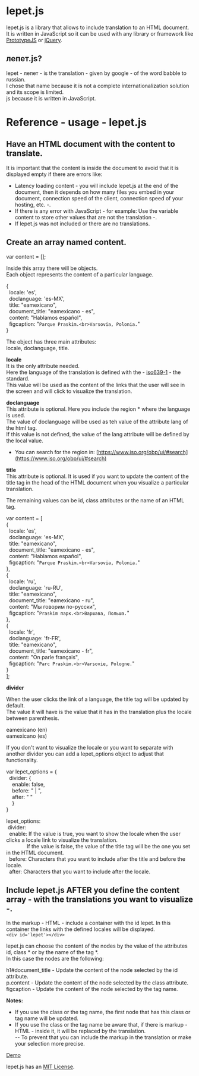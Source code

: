 lepet.js
========

lepet.js is a library that allows to include translation to an HTML document.  
It is written in JavaScript so it can be used with any library or framework like [PrototypeJS](http://prototypejs.org/) or [jQuery](http://www.jquery.com).

лепет.js?
-----------
lepet - лепет - is the translation - given by google - of the word babble to russian.    
I chose that name because it is not a complete internationalization solution and its scope is limited.     
js because it is written in JavaScript.   


Reference - usage - lepet.js   
=============================   

Have an HTML document with the content to translate.   
----------------------------------------------------   

It is important that the content is inside the document to avoid that it is displayed empty if there are errors like:    
- Latency loading content - you will include lepet.js at the end of the document, then it depends on how many files you embed in your document, connection speed of the client, connection speed of your hosting, etc. -.    
- If there is any error with JavaScript - for example: Use the variable content to store other values that are not the translation -.    
- If lepet.js was not included or there are no translations.    

   
Create an array named content.   
---------------------------------

var content = [];   

Inside this array there will be objects.    
Each object represents the content of a particular language.    
   
{   
&nbsp;&nbsp;locale: 'es',   
&nbsp;&nbsp;doclanguage: 'es-MX',   
&nbsp;&nbsp;title: "eamexicano",   
&nbsp;&nbsp;document_title: "eamexicano - es",   
&nbsp;&nbsp;content: "Hablamos español",   
&nbsp;&nbsp;figcaption: "`Parque Praskim.<br>Varsovia, Polonia.`"   
}   
   
The object has three main attributes:      
locale, doclanguage, title.   
   
**locale**   
It is the only attribute needed.    
Here the language of the translation is defined with the - [iso639-1](http://www.loc.gov/standards/iso639-2/php/code_list.php) - the standard.    
This value will be used as the content of the links that the user will see in the screen and will click to visualize the translation.    
   
**doclanguage**   
This attribute is optional.
Here you include the region * where the language is used.   
The value of doclanguage will be used as teh value of the attribute lang of the html tag.   
If this value is not defined, the value of the lang attribute will be defined by the local value.   
* You can search for the region in: [https://www.iso.org/obp/ui/#search](https://www.iso.org/obp/ui/#search)    
   
**title**   
This attribute is optional.
It is used if you want to update the content of the title tag in the head of the HTML document when you visualize a particular translation.
   
The remaining values can be id, class attributes or the name of an HTML tag.   


var content = [   
  {   
&nbsp;&nbsp;locale: 'es',   
&nbsp;&nbsp;doclanguage: 'es-MX',   
&nbsp;&nbsp;title: "eamexicano",   
&nbsp;&nbsp;document_title: "eamexicano - es",   
&nbsp;&nbsp;content: "Hablamos español",   
&nbsp;&nbsp;figcaption: "`Parque Praskim.<br>Varsovia, Polonia.`"   
   },   
  {   
&nbsp;&nbsp;locale: 'ru',   
&nbsp;&nbsp;doclanguage: 'ru-RU',   
&nbsp;&nbsp;title: "eamexicano",   
&nbsp;&nbsp;document_title: "eamexicano - ru",   
&nbsp;&nbsp;content: "Мы говорим по-русски",   
&nbsp;&nbsp;figcaption: "`Praskim парк.<br>Варшава, Польша.`"   
  },   
  {   
&nbsp;&nbsp;locale: 'fr',   
&nbsp;&nbsp;doclanguage: 'fr-FR',   
&nbsp;&nbsp;title: "eamexicano",   
&nbsp;&nbsp;document_title: "eamexicano - fr",   
&nbsp;&nbsp;content: "On parle français",   
&nbsp;&nbsp;figcaption: "`Parc Praskim.<br>Varsovie, Pologne.`"   
  }   
];   

**divider**   

When the user clicks the link of a language, the title tag will be updated by default.   
The value it will have is the value that it has in the translation plus the locale between parenthesis.   

eamexicano (en)   
eamexicano (es)   

If you don't want to visualize the locale or you want to separate with another divider you can add a lepet_options object to adjust that functionality.   
 
var lepet_options = {   
&nbsp;&nbsp;divider: {   
&nbsp;&nbsp;&nbsp;&nbsp;enable: false,   
&nbsp;&nbsp;&nbsp;&nbsp;before: " | ",   
&nbsp;&nbsp;&nbsp;&nbsp;after: " "   
&nbsp;&nbsp;&nbsp;&nbsp;}   
}   
   
lepet_options:   
&nbsp;divider:   
&nbsp;&nbsp;enable: If the value is true, you want to show the locale when the user clicks a locale link to visualize the translation.    
&nbsp;&nbsp;&nbsp;&nbsp;&nbsp;&nbsp;&nbsp;&nbsp;&nbsp;&nbsp;&nbsp;&nbsp;&nbsp;&nbsp;If the value is false, the value of the title tag will be the one you set in the HTML document.    
&nbsp;&nbsp;before: Characters that you want to include after the title and before the locale.   
&nbsp;&nbsp;after: Characters that you want to include after the locale.   
   
Include lepet.js **AFTER** you define the content array - with the translations you want to visualize -.   
-------------------------------------------------------------------------------------------------------

In the markup - HTML - include a container with the id lepet.
In this container the links with the defined locales will be displayed.   
`<div id='lepet'></div>`   

lepet.js can choose the content of the nodes by the value of the attributes id, class * or by the name of the tag *.   
In this case the nodes are the following:   

h1#document_title - Update the content of the node selected by the id attribute.   
p.content - Update the content of the node selected by the class attribute.   
figcaption - Update the content of the node selected by the tag name.   

**Notes:**

- If you use the class or the tag name, the first node that has this class or tag name will be updated.   
- If you use the class or the tag name be aware that, if there is markup - HTML - inside it, it will be replaced by the translation.   
-- To prevent that you can include the markup in the translation or make your selection more precise.   

[Demo](http://www.eamexicano.com/lepet.html)


lepet.js has an [MIT License](http://www.opensource.org/licenses/MIT).